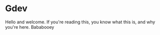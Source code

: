 # Gdev

Hello and welcome.
If you're reading this, you know what this is, and why you're here.
Bababooey
